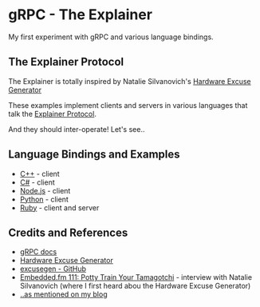 # gRPC - The Explainer

My first experiment with gRPC and various language bindings.

## The Explainer Protocol

The Explainer is totally inspired by Natalie Silvanovich's
[Hardware Excuse Generator](http://natashenka.ca/hardware-excuse-generator/)

These examples implement clients and servers in various languages
that talk the
[Explainer Protocol](./protocols/explainer.proto).

And they should inter-operate! Let's see..

## Language Bindings and Examples

* [C++](./cpp) - client
* [C#](./csharp) - client
* [Node.js](./node) - client
* [Python](./python) - client
* [Ruby](./ruby) - client and server

## Credits and References
* [gRPC docs](http://www.grpc.io/docs/)
* [Hardware Excuse Generator](http://natashenka.ca/hardware-excuse-generator/)
* [excusegen - GitHub](https://github.com/natashenka/excusegen)
* [Embedded.fm 111: Potty Train Your Tamagotchi](http://embedded.fm/episodes/111) - interview with Natalie Silvanovich (where I first heard abou the Hardware Excuse Generator)
* [..as mentioned on my blog](http://blog.tardate.com/2016/05/littlecodingkata-hardware-excuse.html)
